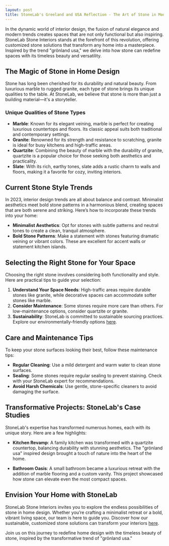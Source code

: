 ```yaml
---
layout: post
title: StoneLab's Greeland and USA Reflection - The Art of Stone in Modern Interiors 
---
```



In the dynamic world of interior design, the fusion of natural elegance and modern trends creates spaces that are not only functional but also inspiring. StoneLab Stone Interiors stands at the forefront of this revolution, offering customized stone solutions that transform any home into a masterpiece. Inspired by the trend "grönland usa," we delve into how stone can redefine spaces with its timeless beauty and versatility.

## The Magic of Stone in Home Design

Stone has long been cherished for its durability and natural beauty. From luxurious marble to rugged granite, each type of stone brings its unique qualities to the table. At StoneLab, we believe that stone is more than just a building material—it's a storyteller.

### Unique Qualities of Stone Types

- **Marble**: Known for its elegant veining, marble is perfect for creating luxurious countertops and floors. Its classic appeal suits both traditional and contemporary settings.
- **Granite**: Renowned for its strength and resistance to scratching, granite is ideal for busy kitchens and high-traffic areas.
- **Quartzite**: Combining the beauty of marble with the durability of granite, quartzite is a popular choice for those seeking both aesthetics and practicality.
- **Slate**: With its rich, earthy tones, slate adds a rustic charm to walls and floors, making it a favorite for cozy, inviting interiors.

## Current Stone Style Trends

In 2023, interior design trends are all about balance and contrast. Minimalist aesthetics meet bold stone patterns in a harmonious blend, creating spaces that are both serene and striking. Here’s how to incorporate these trends into your home:

- **Minimalist Aesthetics**: Opt for stones with subtle patterns and neutral tones to create a clean, tranquil atmosphere.
- **Bold Stone Patterns**: Make a statement with stones featuring dramatic veining or vibrant colors. These are excellent for accent walls or statement kitchen islands.

## Selecting the Right Stone for Your Space

Choosing the right stone involves considering both functionality and style. Here are practical tips to guide your selection:

1. **Understand Your Space Needs**: High-traffic areas require durable stones like granite, while decorative spaces can accommodate softer stones like marble.
2. **Consider Maintenance**: Some stones require more care than others. For low-maintenance options, consider quartzite or granite.
3. **Sustainability**: StoneLab is committed to sustainable sourcing practices. Explore our environmentally-friendly options [here](https://stonelab.se).

## Care and Maintenance Tips

To keep your stone surfaces looking their best, follow these maintenance tips:

- **Regular Cleaning**: Use a mild detergent and warm water to clean stone surfaces.
- **Sealing**: Some stones require regular sealing to prevent staining. Check with your StoneLab expert for recommendations.
- **Avoid Harsh Chemicals**: Use gentle, stone-specific cleaners to avoid damaging the surface.

## Transformative Projects: StoneLab's Case Studies

StoneLab's expertise has transformed numerous homes, each with its unique story. Here are a few highlights:

- **Kitchen Revamp**: A family kitchen was transformed with a quartzite countertop, balancing durability with stunning aesthetics. The "grönland usa" inspired design brought a touch of nature into the heart of the home.
  
- **Bathroom Oasis**: A small bathroom became a luxurious retreat with the addition of marble flooring and a custom vanity. This project showcased how stone can elevate even the most compact spaces.

## Envision Your Home with StoneLab

StoneLab Stone Interiors invites you to explore the endless possibilities of stone in home design. Whether you’re crafting a minimalist retreat or a bold, vibrant living space, our team is here to guide you. Discover how our sustainable, customized stone solutions can transform your interiors [here](https://stonelab.se).

Join us on this journey to redefine home design with the timeless beauty of stone, inspired by the transformative trend of "grönland usa."